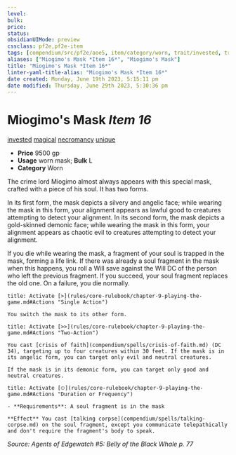 ```yaml
---
level:
bulk:
price:
status:
obsidianUIMode: preview
cssclass: pf2e,pf2e-item
tags: [compendium/src/pf2e/aoe5, item/category/worn, trait/invested, trait/magical, trait/necromancy, trait/unique]
aliases: ["Miogimo's Mask *Item 16*", "Miogimo's Mask"]
title: "Miogimo's Mask *Item 16*"
linter-yaml-title-alias: "Miogimo's Mask *Item 16*"
date created: Monday, June 19th 2023, 5:15:11 pm
date modified: Thursday, June 29th 2023, 5:30:36 pm
---
```


# Miogimo's Mask *Item 16*

[invested](rules/traits/invested.md) [magical](rules/traits/magical.md) [necromancy](rules/traits/necromancy.md) [unique](rules/traits/unique.md)  

- **Price** 9500 gp
- **Usage** worn mask; **Bulk** L
- **Category** Worn

The crime lord Miogimo almost always appears with this special mask, crafted with a piece of his soul. It has two forms.

In its first form, the mask depicts a silvery and angelic face; while wearing the mask in this form, your alignment appears as lawful good to creatures attempting to detect your alignment. In its second form, the mask depicts a gold-skinned demonic face; while wearing the mask in this form, your alignment appears as chaotic evil to creatures attempting to detect your alignment.

If you die while wearing the mask, a fragment of your soul is trapped in the mask, forming a life link. If there was already a soul fragment in the mask when this happens, you roll a Will save against the Will DC of the person who left the previous fragment. If you succeed, your soul fragment replaces the old one. On a failure, you die normally.

```ad-embed-ability
title: Activate [>](rules/core-rulebook/chapter-9-playing-the-game.md#Actions "Single Action")

You switch the mask to its other form.
```

```ad-embed-ability
title: Activate [>>](rules/core-rulebook/chapter-9-playing-the-game.md#Actions "Two-Action")

You cast [crisis of faith](compendium/spells/crisis-of-faith.md) (DC 34), targeting up to four creatures within 30 feet. If the mask is in its angelic form, you can target only evil and neutral creatures.

If the mask is in its demonic form, you can target only good and neutral creatures.
```

```ad-embed-ability
title: Activate [⏲](rules/core-rulebook/chapter-9-playing-the-game.md#Actions "Duration or Frequency")

- **Requirements**: A soul fragment is in the mask

**Effect** You cast [talking corpse](compendium/spells/talking-corpse.md) on the soul fragment, except you communicate telepathically and don't require the fragment's body to speak.
```

*Source: Agents of Edgewatch #5: Belly of the Black Whale p. 77*
